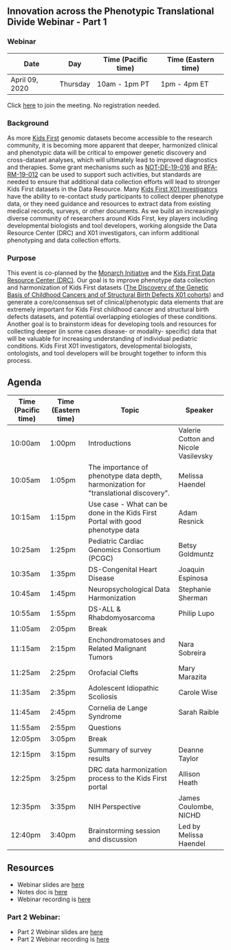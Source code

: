 
## Innovation across the Phenotypic Translational Divide Webinar - Part 1

### Webinar 

Date | Day | Time (Pacific time) | Time (Eastern time)
-- | -- | -- | --
April 09, 2020 | Thursday | 10am - 1pm PT | 1pm - 4pm ET 

Click [here](https://nih.webex.com/webappng/sites/nih/meeting/info/157352692013890345?MTID=m8d781799d0c41672d57778a1144c9a22) to join the meeting. No registration needed.  


### Background

As more [Kids First](https://kidsfirstdrc.org/) genomic datasets become accessible to the research community, it is becoming more apparent that deeper, harmonized clinical and phenotypic data will be critical to empower genetic discovery and cross-dataset analyses, which will ultimately lead to improved diagnostics and therapies. 
Some grant mechanisms such as [NOT-DE-19-016](https://grants.nih.gov/grants/guide/notice-files/NOT-DE-19-016.html) and [RFA-RM-19-012](https://grants.nih.gov/grants/guide/rfa-files/RFA-RM-19-012.html) can be used to support such activities, but standards are needed to ensure that additional data collection efforts will lead to stronger Kids First datasets in the Data Resource. Many [Kids First X01 investigators](https://commonfund.nih.gov/kidsfirst/x01projects) have the ability to re-contact study participants to collect deeper phenotype data, or they need guidance and resources to extract data from existing medical records, surveys, or other documents. As we build an increasingly diverse community of researchers around Kids First, key players including developmental biologists and tool developers, working alongside the Data Resource Center (DRC) and X01 investigators, can inform additional phenotyping and data collection efforts. 

### Purpose

This event is co-planned by the [Monarch Initiative](https://monarchinitiative.org/) and the [Kids First Data Resource Center (DRC)](https://kidsfirstdrc.org/). Our goal is to improve phenotype data collection and harmonization of Kids First datasets ([The Discovery of the Genetic Basis of Childhood Cancers and of Structural Birth Defects X01 cohorts](https://commonfund.nih.gov/kidsfirst/x01projects)) and generate a core/consensus set of clinical/phenotypic data elements that are extremely important for Kids First childhood cancer and structural birth defects datasets, and potential overlapping etiologies of these conditions. Another goal is to brainstorm ideas for developing tools and resources for collecting deeper (in some cases disease- or modality- specific) data that will be valuable for increasing understanding of individual pediatric conditions. Kids First X01 investigators, developmental biologists, ontologists, and tool developers will be brought together to inform this process.  

## Agenda

Time (Pacific time) | Time (Eastern time) | Topic | Speaker
-- | -- | -- | -- 
10:00am | 1:00pm | Introductions | Valerie Cotton and Nicole Vasilevsky
10:05am | 1:05pm | The importance of phenotype data depth, harmonization for "translational discovery". | Melissa Haendel
10:15am | 1:15pm | Use case - What can be done in the Kids First Portal with good phenotype data | Adam Resnick
10:25am | 1:25pm | Pediatric Cardiac Genomics Consortium (PCGC) | Betsy Goldmuntz
10:35am | 1:35pm | DS-Congenital Heart Disease | Joaquin Espinosa
10:45am | 1:45pm | Neuropsychological Data Harmonization | Stephanie Sherman
10:55am | 1:55pm | DS-ALL & Rhabdomyosarcoma | Philip Lupo
11:05am | 2:05pm | Break 
11:15am | 2:15pm | Enchondromatoses and Related Malignant Tumors | Nara Sobreira
11:25am | 2:25pm | Orofacial Clefts | Mary Marazita
11:35am | 2:35pm | Adolescent Idiopathic Scoliosis | Carole Wise
11:45am | 2:45pm | Cornelia de Lange Syndrome | Sarah Raible
11:55am | 2:55pm | Questions
12:05pm | 3:05pm | Break
12:15pm | 3:15pm | Summary of survey results | Deanne Taylor
12:25pm | 3:25pm | DRC data harmonization process to the Kids First portal | Allison Heath
12:35pm | 3:35pm | NIH Perspective | James Coulombe, NICHD
12:40pm | 3:40pm | Brainstorming session and discussion | Led by Melissa Haendel

## Resources

- Webinar slides are [here](https://docs.google.com/presentation/d/1rJh6IQcVoPbSHOzZpxq7rC4qkU-VDx4d9XMu0F0udYI/edit#slide=id.p)  
- Notes doc is [here](https://docs.google.com/document/d/1BzBhIZARojcluwr_8UI5vdGlHbdMvRt2gFFmCWxLX9U/edit)  
- Webinar recording is [here](https://www.youtube.com/watch?v=qaJQdb4JKfU&amp=&feature=youtu.be)

### Part 2 Webinar:

- Part 2 Webinar slides are [here](https://docs.google.com/presentation/d/1xp7swTPp_-Vv6t1zrDnT0z1G4frLfO4wYD-uBnioJvs/edit#slide=id.p1)
- Part 2 Webinar recording is [here](https://nih.webex.com/recordingservice/sites/nih/recording/play/5ed56b20dd2446a4ab649431096ec2da)







